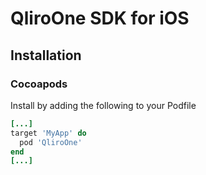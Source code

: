 # QliroOne SDK for iOS

## Installation

### Cocoapods

Install by adding the following to your Podfile

```ruby
[...]
target 'MyApp' do
  pod 'QliroOne'
end
[...]
```